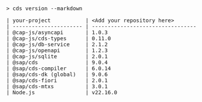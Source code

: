 <!-- this file is automatically generated and updated by a github action -->
<pre class="log">
> cds version --markdown

| your-project           | &lt;Add your repository here&gt;              |
| ---------------------- | --------------------------------------- |
| @cap-js/asyncapi       | 1.0.3                                   |
| @cap-js/cds-types      | 0.11.0                                  |
| @cap-js/db-service     | 2.1.2                                   |
| @cap-js/openapi        | 1.2.3                                   |
| @cap-js/sqlite         | 2.0.1                                   |
| @sap/cds               | 9.0.4                                   |
| @sap/cds-compiler      | 6.0.14                                  |
| @sap/cds-dk (global)   | 9.0.6                                   |
| @sap/cds-fiori         | 2.0.1                                   |
| @sap/cds-mtxs          | 3.0.1                                   |
| Node.js                | v22.16.0                                |
</pre>
